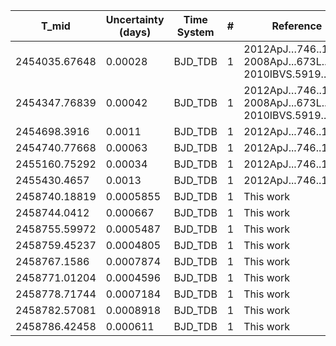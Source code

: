 |T_mid        |Uncertainty (days)|Time System|#  |Reference           |
|-------------|------------------|-----------|---|--------------------|
|2454035.67648|0.00028           |BJD_TDB    |1  |2012ApJ…746..111T; 2008ApJ...673L..79N; 2010IBVS.5919....1S|
|2454347.76839|0.00042           |BJD_TDB    |1  |2012ApJ…746..111T; 2008ApJ...673L..79N; 2010IBVS.5919....1S|
|2454698.3916 |0.0011            |BJD_TDB    |1  |2012ApJ...746..111T |
|2454740.77668|0.00063           |BJD_TDB    |1  |2012ApJ...746..111T |
|2455160.75292|0.00034           |BJD_TDB    |1  |2012ApJ...746..111T |
|2455430.4657 |0.0013            |BJD_TDB    |1  |2012ApJ...746..111T |
|2458740.18819|0.0005855         |BJD_TDB    |1  |This work           |
|2458744.0412 |0.000667          |BJD_TDB    |1  |This work           |
|2458755.59972|0.0005487         |BJD_TDB    |1  |This work           |
|2458759.45237|0.0004805         |BJD_TDB    |1  |This work           |
|2458767.1586 |0.0007874         |BJD_TDB    |1  |This work           |
|2458771.01204|0.0004596         |BJD_TDB    |1  |This work           |
|2458778.71744|0.0007184         |BJD_TDB    |1  |This work           |
|2458782.57081|0.0008918         |BJD_TDB    |1  |This work           |
|2458786.42458|0.000611          |BJD_TDB    |1  |This work           |
